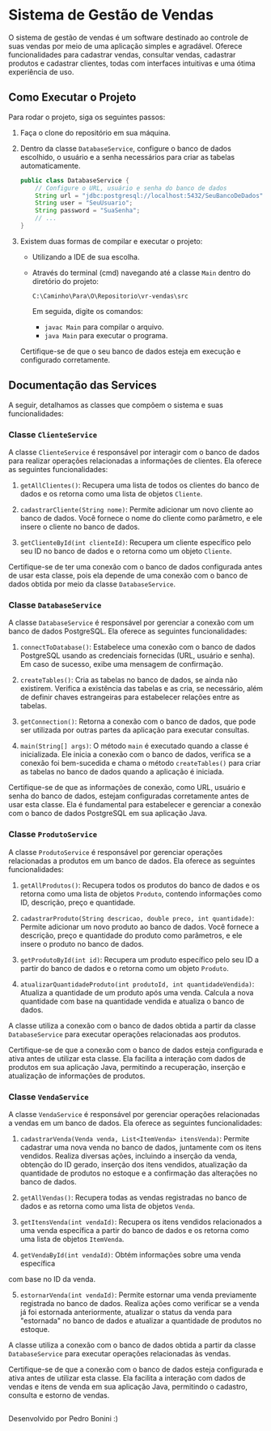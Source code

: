 # Sistema de Gestão de Vendas

O sistema de gestão de vendas é um software destinado ao controle de suas vendas por meio de uma aplicação simples e agradável. Oferece funcionalidades para cadastrar vendas, consultar vendas, cadastrar produtos e cadastrar clientes, todas com interfaces intuitivas e uma ótima experiência de uso.

## Como Executar o Projeto

Para rodar o projeto, siga os seguintes passos:

1. Faça o clone do repositório em sua máquina.
2. Dentro da classe `DatabaseService`, configure o banco de dados escolhido, o usuário e a senha necessários para criar as tabelas automaticamente.

   ```java
   public class DatabaseService {
       // Configure o URL, usuário e senha do banco de dados
       String url = "jdbc:postgresql://localhost:5432/SeuBancoDeDados";
       String user = "SeuUsuario";
       String password = "SuaSenha";
       // ...
   }
   ```

3. Existem duas formas de compilar e executar o projeto:
   - Utilizando a IDE de sua escolha.
   - Através do terminal (cmd) navegando até a classe `Main` dentro do diretório do projeto:

     ```
     C:\Caminho\Para\O\Repositorio\vr-vendas\src
     ```

     Em seguida, digite os comandos:
     - `javac Main` para compilar o arquivo.
     - `java Main` para executar o programa.

   Certifique-se de que o seu banco de dados esteja em execução e configurado corretamente.

## Documentação das Services

A seguir, detalhamos as classes que compõem o sistema e suas funcionalidades:

### Classe `ClienteService`

A classe `ClienteService` é responsável por interagir com o banco de dados para realizar operações relacionadas a informações de clientes. Ela oferece as seguintes funcionalidades:

1. `getAllClientes()`: Recupera uma lista de todos os clientes do banco de dados e os retorna como uma lista de objetos `Cliente`.

2. `cadastrarCliente(String nome)`: Permite adicionar um novo cliente ao banco de dados. Você fornece o nome do cliente como parâmetro, e ele insere o cliente no banco de dados.

3. `getClienteById(int clienteId)`: Recupera um cliente específico pelo seu ID no banco de dados e o retorna como um objeto `Cliente`.

Certifique-se de ter uma conexão com o banco de dados configurada antes de usar esta classe, pois ela depende de uma conexão com o banco de dados obtida por meio da classe `DatabaseService`.

### Classe `DatabaseService`

A classe `DatabaseService` é responsável por gerenciar a conexão com um banco de dados PostgreSQL. Ela oferece as seguintes funcionalidades:

1. `connectToDatabase()`: Estabelece uma conexão com o banco de dados PostgreSQL usando as credenciais fornecidas (URL, usuário e senha). Em caso de sucesso, exibe uma mensagem de confirmação.

2. `createTables()`: Cria as tabelas no banco de dados, se ainda não existirem. Verifica a existência das tabelas e as cria, se necessário, além de definir chaves estrangeiras para estabelecer relações entre as tabelas.

3. `getConnection()`: Retorna a conexão com o banco de dados, que pode ser utilizada por outras partes da aplicação para executar consultas.

4. `main(String[] args)`: O método `main` é executado quando a classe é inicializada. Ele inicia a conexão com o banco de dados, verifica se a conexão foi bem-sucedida e chama o método `createTables()` para criar as tabelas no banco de dados quando a aplicação é iniciada.

Certifique-se de que as informações de conexão, como URL, usuário e senha do banco de dados, estejam configuradas corretamente antes de usar esta classe. Ela é fundamental para estabelecer e gerenciar a conexão com o banco de dados PostgreSQL em sua aplicação Java.

### Classe `ProdutoService`

A classe `ProdutoService` é responsável por gerenciar operações relacionadas a produtos em um banco de dados. Ela oferece as seguintes funcionalidades:

1. `getAllProdutos()`: Recupera todos os produtos do banco de dados e os retorna como uma lista de objetos `Produto`, contendo informações como ID, descrição, preço e quantidade.

2. `cadastrarProduto(String descricao, double preco, int quantidade)`: Permite adicionar um novo produto ao banco de dados. Você fornece a descrição, preço e quantidade do produto como parâmetros, e ele insere o produto no banco de dados.

3. `getProdutoById(int id)`: Recupera um produto específico pelo seu ID a partir do banco de dados e o retorna como um objeto `Produto`.

4. `atualizarQuantidadeProduto(int produtoId, int quantidadeVendida)`: Atualiza a quantidade de um produto após uma venda. Calcula a nova quantidade com base na quantidade vendida e atualiza o banco de dados.

A classe utiliza a conexão com o banco de dados obtida a partir da classe `DatabaseService` para executar operações relacionadas aos produtos.

Certifique-se de que a conexão com o banco de dados esteja configurada e ativa antes de utilizar esta classe. Ela facilita a interação com dados de produtos em sua aplicação Java, permitindo a recuperação, inserção e atualização de informações de produtos.

### Classe `VendaService`

A classe `VendaService` é responsável por gerenciar operações relacionadas a vendas em um banco de dados. Ela oferece as seguintes funcionalidades:

1. `cadastrarVenda(Venda venda, List<ItemVenda> itensVenda)`: Permite cadastrar uma nova venda no banco de dados, juntamente com os itens vendidos. Realiza diversas ações, incluindo a inserção da venda, obtenção do ID gerado, inserção dos itens vendidos, atualização da quantidade de produtos no estoque e a confirmação das alterações no banco de dados.

2. `getAllVendas()`: Recupera todas as vendas registradas no banco de dados e as retorna como uma lista de objetos `Venda`.

3. `getItensVenda(int vendaId)`: Recupera os itens vendidos relacionados a uma venda específica a partir do banco de dados e os retorna como uma lista de objetos `ItemVenda`.

4. `getVendaById(int vendaId)`: Obtém informações sobre uma venda específica

 com base no ID da venda.

5. `estornarVenda(int vendaId)`: Permite estornar uma venda previamente registrada no banco de dados. Realiza ações como verificar se a venda já foi estornada anteriormente, atualizar o status da venda para "estornada" no banco de dados e atualizar a quantidade de produtos no estoque.

A classe utiliza a conexão com o banco de dados obtida a partir da classe `DatabaseService` para executar operações relacionadas às vendas.

Certifique-se de que a conexão com o banco de dados esteja configurada e ativa antes de utilizar esta classe. Ela facilita a interação com dados de vendas e itens de venda em sua aplicação Java, permitindo o cadastro, consulta e estorno de vendas.

 ##

 Desenvolvido por Pedro Bonini :)
